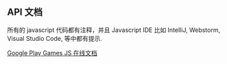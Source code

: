## API 文档

所有的 javascript 代码都有注释，并且 Javascript IDE 比如 IntelliJ, Webstorm, Visual Studio Code, 等中都有提示.

[Google Play Games JS 在线文档](../../api/gpg/js/index.html)

